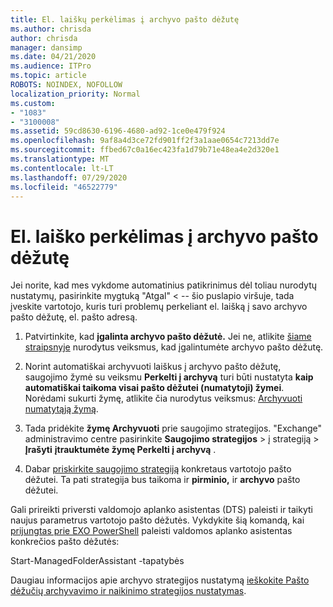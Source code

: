 ```yaml
---
title: El. laiškų perkėlimas į archyvo pašto dėžutę
ms.author: chrisda
author: chrisda
manager: dansimp
ms.date: 04/21/2020
ms.audience: ITPro
ms.topic: article
ROBOTS: NOINDEX, NOFOLLOW
localization_priority: Normal
ms.custom:
- "1083"
- "3100008"
ms.assetid: 59cd8630-6196-4680-ad92-1ce0e479f924
ms.openlocfilehash: 9af8a4d3ce72fd901ff2f3a1aae0654c7213dd7e
ms.sourcegitcommit: ffbed67c0a16ec423fa1d79b71e48ea4e2d320e1
ms.translationtype: MT
ms.contentlocale: lt-LT
ms.lasthandoff: 07/29/2020
ms.locfileid: "46522779"
---
```

# <a name="move-email-to-the-archive-mailbox"></a>El. laiško perkėlimas į archyvo pašto dėžutę

Jei norite, kad mes vykdome automatinius patikrinimus dėl toliau nurodytų nustatymų, pasirinkite mygtuką "Atgal" < -- šio puslapio viršuje, tada įveskite vartotojo, kuris turi problemų perkeliant el. laišką į savo archyvo pašto dėžutę, el. pašto adresą.

1. Patvirtinkite, kad **įgalinta archyvo pašto dėžutė.** Jei ne, atlikite [šiame straipsnyje](https://docs.microsoft.com/microsoft-365/compliance/enable-archive-mailboxes) nurodytus veiksmus, kad įgalintumėte archyvo pašto dėžutę.

2. Norint automatiškai archyvuoti laiškus į archyvo pašto dėžutę, saugojimo žymė su veiksmu **Perkelti į archyvą** turi būti nustatyta **kaip automatiškai taikoma visai pašto dėžutei (numatytoji) žymei**. Norėdami sukurti žymę, atlikite čia nurodytus veiksmus: [Archyvuoti numatytąją žymą](https://docs.microsoft.com/microsoft-365/compliance/set-up-an-archive-and-deletion-policy-for-mailboxes#create-a-custom-archive-default-policy-tag).

3. Tada pridėkite **žymę Archyvuoti** prie saugojimo strategijos. "Exchange" administravimo centre pasirinkite **Saugojimo strategijos** > į strategiją > **Įrašyti** **įtrauktumėte žymę Perkelti į archyvą** .

4. Dabar [priskirkite saugojimo strategiją](https://docs.microsoft.com/exchange/security-and-compliance/messaging-records-management/apply-retention-policy) konkretaus vartotojo pašto dėžutei. Ta pati strategija bus taikoma ir **pirminio,** ir **archyvo** pašto dėžutei.

Gali prireikti priversti valdomojo aplanko asistentas (DTS) paleisti ir taikyti naujus parametrus vartotojo pašto dėžutės. Vykdykite šią komandą, kai [prijungtas prie EXO PowerShell](https://docs.microsoft.com/powershell/exchange/exchange-online/connect-to-exchange-online-powershell/connect-to-exchange-online-powershell?view=exchange-ps) paleisti valdomos aplanko asistentas konkrečios pašto dėžutės:
  
Start-ManagedFolderAssistant -tapatybės<name of the mailbox>

Daugiau informacijos apie archyvo strategijos nustatymą [ieškokite Pašto dėžučių archyvavimo ir naikinimo strategijos nustatymas](https://docs.microsoft.com/microsoft-365/compliance/set-up-an-archive-and-deletion-policy-for-mailboxes#step-1-enable-archive-mailboxes-for-users).
  
